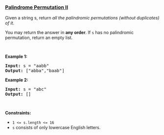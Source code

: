 ### [Palindrome Permutation II](https://leetcode.com/problems/palindrome-permutation-ii)

<p>Given a string s, return <em>all the palindromic permutations (without duplicates) of it</em>.</p>

<p>You may return the answer in <strong>any order</strong>. If <code>s</code> has no palindromic permutation, return an empty list.</p>

<p>&nbsp;</p>
<p><strong>Example 1:</strong></p>
<pre><strong>Input:</strong> s = "aabb"
<strong>Output:</strong> ["abba","baab"]
</pre><p><strong>Example 2:</strong></p>
<pre><strong>Input:</strong> s = "abc"
<strong>Output:</strong> []
</pre>
<p>&nbsp;</p>
<p><strong>Constraints:</strong></p>

<ul>
	<li><code>1 &lt;= s.length &lt;= 16</code></li>
	<li><code>s</code> consists of only lowercase English letters.</li>
</ul>
